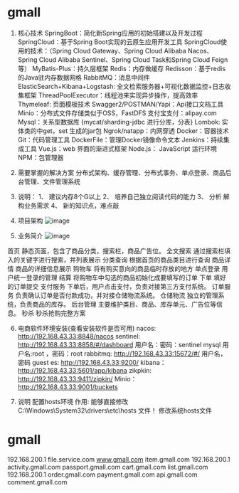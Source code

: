 # gmall
1. 核心技术
SpringBoot：简化新Spring应用的初始搭建以及开发过程
SpringCloud：基于Spring Boot实现的云原生应用开发工具
  SpringCloud使用的技术：（Spring Cloud Gateway、Spring Cloud Alibaba Nacos、Spring Cloud Alibaba Sentinel、Spring Cloud Task和Spring Cloud Feign等）
MyBatis-Plus：持久层框架
Redis：内存做缓存
Redisson：基于redis的Java驻内存数据网格
RabbitMQ：消息中间件
ElasticSearch+Kibana+Logstash: 全文检索服务器+可视化数据监控+日志收集框架
ThreadPoolExecutor：线程池来实现异步操作，提高效率
Thymeleaf: 页面模板技术
Swagger2/POSTMAN/Yapi：Api接口文档工具
Minio：分布式文件存储类似于OSS，FastDFS
支付宝支付：alipay.com
Mysql：关系型数据库 {mycat/sharding-jdbc 进行分库，分表}
Lombok: 实体类的中get，set 生成的jar包
Ngrok/natapp：内网穿透
Docker：容器技术
Git：代码管理工具
DockerFile：管理Docker镜像命令文本
Jenkins：持续集成工具
Vue.js：web 界面的渐进式框架
Node.js： JavaScript 运行环境
NPM：包管理器

2. 需要掌握的解决方案
 分布式架构、缓存管理、分布式事务、单点登录、商品后台管理、文件管理系统

3. 说明：
1、	建议内存8个G以上
2、	培养自己独立阅读代码的能力
3、	分析 解构业务需求
4、	新的知识点，难点敲

4. 项目架构
![image](https://user-images.githubusercontent.com/130919429/236773293-f21cb3f7-815f-42fa-97a4-8b8e3ad7aa95.png)

5. 业务简介
![image](https://user-images.githubusercontent.com/130919429/236773518-c554bba4-fd55-49f8-8408-95a98aef30ae.png)

首页	      静态页面，包含了商品分类，搜索栏，商品广告位。
全文搜索	  通过搜索栏填入的关键字进行搜索，并列表展示
分类查询	  根据首页的商品类目进行查询
商品详情	  商品的详细信息展示
购物车	     将有购买意向的商品临时存放的地方
单点登录	  用户统一登录的管理
结算	      将购物车中勾选的商品初始化成要填写的订单
下单	      填好的订单提交
支付服务	  下单后，用户点击支付，负责对接第三方支付系统。
订单服务	  负责确认订单是否付款成功，并对接仓储物流系统。
仓储物流	  独立的管理系统，负责商品的库存。
后台管理	  主要维护类目、商品、库存单元、广告位等信息。
秒杀	      秒杀抢购完整方案

6. 电商软件环境安装(查看安装软件是否可用)
nacos: http://192.168.43.33:8848/nacos
sentinel: http://192.168.43.33:8858/#/dashboard
用户名：密码：sentinel
mysql 用户名:root ，密码：root
rabbitmq: http://192.168.43.33:15672/#/ 用户名，密码 guest 
es: http://192.168.43.33:9200/
kibana：http://192.168.43.33:5601/app/kibana
zikpkin: http://192.168.43.33:9411/zipkin/
Minio：http://192.168.43.33:9001/buckets

7. 说明
配置hosts环境
作用: 能够直接修改C:\Windows\System32\drivers\etc\hosts 文件！
修改系统hosts文件

# gmall
192.168.200.1 file.service.com www.gmall.com item.gmall.com 
192.168.200.1 activity.gmall.com passport.gmall.com cart.gmall.com list.gmall.com 
192.168.200.1 order.gmall.com payment.gmall.com api.gmall.com comment.gmall.com

